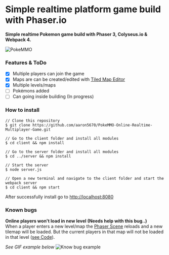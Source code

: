 # Simple realtime platform game build with Phaser.io
**Simple realtime Pokemon game build with Phaser 3, Colyseus.io & Webpack 4.**

![PokeMMO](https://github.com/aaron5670/PokeMMO-Online-Realtime-Multiplayer-Game/blob/master/docs/images/PokeMMO.gif?raw=true)

### Features & ToDo
- [x] Multiple players can join the game
- [x] Maps are can be created/edited with [Tiled Map Editor](https://www.mapeditor.org/)
- [x] Multiple levels/maps
- [ ] Pokémons added
- [ ] Can going inside building (In progress)

### How to install
```
// Clone this repository
$ git clone https://github.com/aaron5670/PokeMMO-Online-Realtime-Multiplayer-Game.git

// Go to the client folder and install all modules
$ cd client && npm install

// Go to the server folder and install all modules
$ cd ../server && npm install

// Start the server
$ node server.js

// Open a new terminal and navigate to the client folder and start the webpack server
$ cd client && npm start
```
After successfully install go to [http://localhost:8080](http://localhost:8080/)

### Known bugs
**Online players won't load in new level (Needs help with this bug..)**\
When a player enters a new level/map the [Phaser Scene](https://photonstorm.github.io/phaser3-docs/Phaser.Scene.html) reloads and a new tilemap will be loaded.
But the current players in that map will not be loaded in that level ([see Code](https://github.com/aaron5670/PokeMMO-Online-Realtime-Multiplayer-Game/blob/master/client/src/Scene2.js#L107)).

*See GIF example below*
![Know bug example](https://github.com/aaron5670/PokeMMO-Online-Realtime-Multiplayer-Game/blob/master/docs/images/PokeMMO-know-bug.gif?raw=true)
